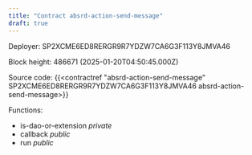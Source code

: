 ```yaml
---
title: "Contract absrd-action-send-message"
draft: true
---
```

Deployer: SP2XCME6ED8RERGR9R7YDZW7CA6G3F113Y8JMVA46


 



Block height: 486671 (2025-01-20T04:50:45.000Z)

Source code: {{<contractref "absrd-action-send-message" SP2XCME6ED8RERGR9R7YDZW7CA6G3F113Y8JMVA46 absrd-action-send-message>}}

Functions:

* is-dao-or-extension _private_
* callback _public_
* run _public_
